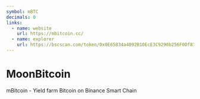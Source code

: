 ```yaml
---
symbol: mBTC
decimals: 0
links:
  - name: website
    url: https://mbitcoin.cc/
  - name: explorer
    url: https://bscscan.com/token/0x0E65834a4092B10EcE3C9290b256F0Df83F71C6c
---
```


# MoonBitcoin

mBitcoin - Yield farm Bitcoin on Binance Smart Chain
